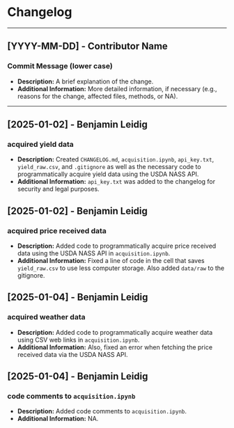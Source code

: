# Changelog

----------------------------------------------------------------------------------------------------------------------

## [YYYY-MM-DD] - Contributor Name
### Commit Message (lower case)
- **Description:** A brief explanation of the change.
- **Additional Information:** More detailed information, if necessary (e.g., reasons for the change, affected files, methods, or NA).

----------------------------------------------------------------------------------------------------------------------

## [2025-01-02] - Benjamin Leidig
### acquired yield data
- **Description:** Created `CHANGELOG.md`, `acquisition.ipynb`, `api_key.txt`, `yield_raw.csv`, and `.gitignore` as well as the necessary code to programmatically acquire yield data using the USDA NASS API.
- **Additional Information:** `api_key.txt` was added to the changelog for security and legal purposes.

## [2025-01-02] - Benjamin Leidig
### acquired price received data
- **Description:** Added code to programmatically acquire price received data using the USDA NASS API in `acquisition.ipynb`.
- **Additional Information:** Fixed a line of code in the cell that saves `yield_raw.csv` to use less computer storage. Also added `data/raw` to the gitignore.

## [2025-01-04] - Benjamin Leidig
### acquired weather data
- **Description:** Added code to programmatically acquire weather data using CSV web links in `acquisition.ipynb`.
- **Additional Information:** Also, fixed an error when fetching the price received data via the USDA NASS API.

## [2025-01-04] - Benjamin Leidig
### code comments to `acquisition.ipynb`
- **Description:** Added code comments to `acquisition.ipynb`.
- **Additional Information:** NA.